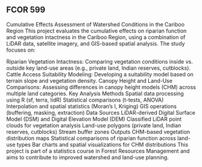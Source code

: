 ## FCOR 599
Cumulative Effects Assessment of Watershed Conditions in the Cariboo Region
This project evaluates the cumulative effects on riparian function and vegetation intactness in the Cariboo Region, using a combination of LiDAR data, satellite imagery, and GIS-based spatial analysis. The study focuses on:

Riparian Vegetation Intactness: Comparing vegetation conditions inside vs. outside key land-use areas (e.g., private land, Indian reserves, cutblocks).
Cattle Access Suitability Modeling: Developing a suitability model based on terrain slope and vegetation density.
Canopy Height and Land-Use Comparisons: Assessing differences in canopy height models (CHM) across multiple land categories.
Key Analysis Methods
Spatial data processing using R (sf, terra, lidR)
Statistical comparisons (t-tests, ANOVA)
Interpolation and spatial statistics (Moran’s I, Kriging)
GIS operations (buffering, masking, extraction)
Data Sources
LiDAR-derived Digital Surface Model (DSM) and Digital Elevation Model (DEM)
Classified LiDAR point clouds for vegetation analysis
Land-use polygons (private land, Indian reserves, cutblocks)
Stream buffer zones
Outputs
CHM-based vegetation distribution maps
Statistical comparisons of riparian function across land-use types
Bar charts and spatial visualizations for CHM distributions
This project is part of a statistics course in Forest Resources Management and aims to contribute to improved watershed and land-use planning.